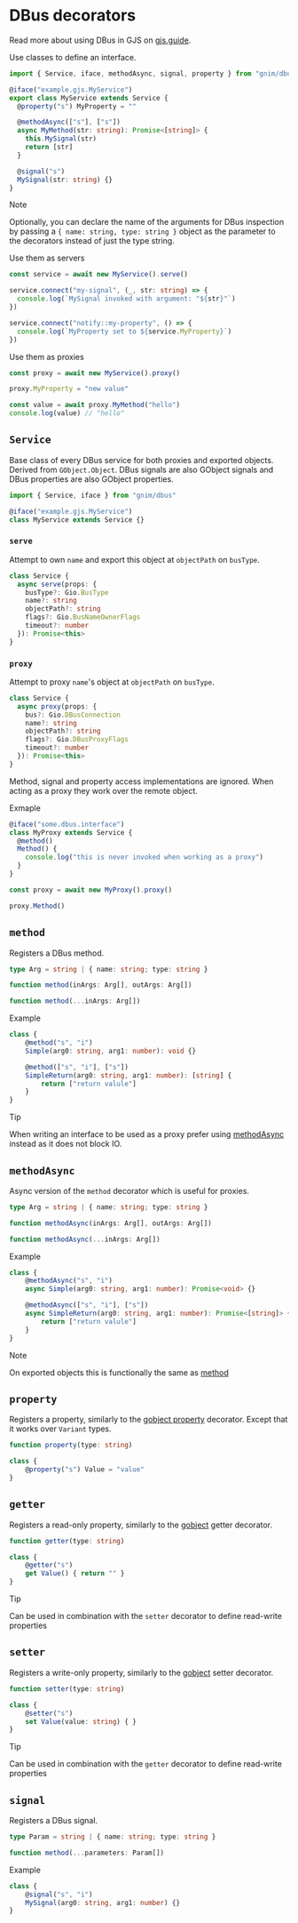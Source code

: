 # DBus decorators

Read more about using DBus in GJS on
[gjs.guide](https://gjs.guide/guides/gio/dbus.html).

Use classes to define an interface.

```ts
import { Service, iface, methodAsync, signal, property } from "gnim/dbus"

@iface("example.gjs.MyService")
export class MyService extends Service {
  @property("s") MyProperty = ""

  @methodAsync(["s"], ["s"])
  async MyMethod(str: string): Promise<[string]> {
    this.MySignal(str)
    return [str]
  }

  @signal("s")
  MySignal(str: string) {}
}
```

> [!NOTE]
>
> Optionally, you can declare the name of the arguments for DBus inspection by
> passing a `{ name: string, type: string }` object as the parameter to the
> decorators instead of just the type string.

Use them as servers

```ts
const service = await new MyService().serve()

service.connect("my-signal", (_, str: string) => {
  console.log(`MySignal invoked with argument: "${str}"`)
})

service.connect("notify::my-property", () => {
  console.log(`MyProperty set to ${service.MyProperty}`)
})
```

Use them as proxies

```ts
const proxy = await new MyService().proxy()

proxy.MyProperty = "new value"

const value = await proxy.MyMethod("hello")
console.log(value) // "hello"
```

## `Service`

Base class of every DBus service for both proxies and exported objects. Derived
from `GObject.Object`. DBus signals are also GObject signals and DBus properties
are also GObject properties.

```ts
import { Service, iface } from "gnim/dbus"

@iface("example.gjs.MyService")
class MyService extends Service {}
```

### `serve`

Attempt to own `name` and export this object at `objectPath` on `busType`.

```ts
class Service {
  async serve(props: {
    busType?: Gio.BusType
    name?: string
    objectPath?: string
    flags?: Gio.BusNameOwnerFlags
    timeout?: number
  }): Promise<this>
}
```

### `proxy`

Attempt to proxy `name`'s object at `objectPath` on `busType`.

```ts
class Service {
  async proxy(props: {
    bus?: Gio.DBusConnection
    name?: string
    objectPath?: string
    flags?: Gio.DBusProxyFlags
    timeout?: number
  }): Promise<this>
}
```

Method, signal and property access implementations are ignored. When acting as a
proxy they work over the remote object.

Exmaple

```ts
@iface("some.dbus.interface")
class MyProxy extends Service {
  @method()
  Method() {
    console.log("this is never invoked when working as a proxy")
  }
}

const proxy = await new MyProxy().proxy()

proxy.Method()
```

## `method`

Registers a DBus method.

```ts
type Arg = string | { name: string; type: string }

function method(inArgs: Arg[], outArgs: Arg[])

function method(...inArgs: Arg[])
```

Example

```ts
class {
    @method("s", "i")
    Simple(arg0: string, arg1: number): void {}

    @method(["s", "i"], ["s"])
    SimpleReturn(arg0: string, arg1: number): [string] {
        return ["return valule"]
    }
}
```

> [!TIP]
>
> When writing an interface to be used as a proxy prefer using
> [methodAsync](./dbus#methodAsync) instead as it does not block IO.

## `methodAsync`

Async version of the `method` decorator which is useful for proxies.

```ts
type Arg = string | { name: string; type: string }

function methodAsync(inArgs: Arg[], outArgs: Arg[])

function methodAsync(...inArgs: Arg[])
```

Example

```ts
class {
    @methodAsync("s", "i")
    async Simple(arg0: string, arg1: number): Promise<void> {}

    @methodAsync(["s", "i"], ["s"])
    async SimpleReturn(arg0: string, arg1: number): Promise<[string]> {
        return ["return valule"]
    }
}
```

> [!NOTE]
>
> On exported objects this is functionally the same as [method](./dbus#method)

## `property`

Registers a property, similarly to the
[gobject property](./gobject#property-decorator) decorator. Except that it works
over `Variant` types.

```ts
function property(type: string)
```

```ts
class {
    @property("s") Value = "value"
}
```

## `getter`

Registers a read-only property, similarly to the
[gobject](./gobject#property-decorator) getter decorator.

```ts
function getter(type: string)
```

```ts
class {
    @getter("s")
    get Value() { return "" }
}
```

> [!TIP]
>
> Can be used in combination with the `setter` decorator to define read-write
> properties

## `setter`

Registers a write-only property, similarly to the
[gobject](./gobject#property-decorator) setter decorator.

```ts
function setter(type: string)
```

```ts
class {
    @setter("s")
    set Value(value: string) { }
}
```

> [!TIP]
>
> Can be used in combination with the `getter` decorator to define read-write
> properties

## `signal`

Registers a DBus signal.

```ts
type Param = string | { name: string; type: string }

function method(...parameters: Param[])
```

Example

```ts
class {
    @signal("s", "i")
    MySignal(arg0: string, arg1: number) {}
}
```
